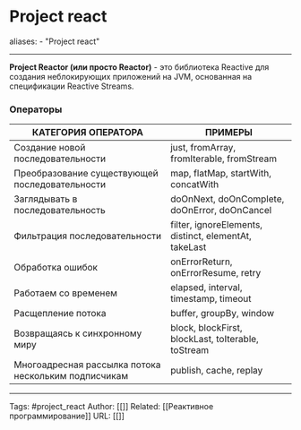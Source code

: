 # Project react

aliases: 
	- "Project react"

---
**Project Reactor (или просто Reactor)** - это библиотека Reactive для создания неблокирующих приложений на JVM, основанная на спецификации Reactive Streams.

### Операторы
| **КАТЕГОРИЯ ОПЕРАТОРА**                              | **ПРИМЕРЫ**                                           |
| ---------------------------------------------------- | ----------------------------------------------------- |
| Создание новой последовательности                    | just, fromArray, fromIterable, fromStream             |
| Преобразование существующей последовательности       | map, flatMap, startWith, concatWith                   |
| Заглядывать в последовательность                     | doOnNext, doOnComplete, doOnError, doOnCancel         |
| Фильтрация последовательности                        | filter, ignoreElements, distinct, elementAt, takeLast |
| Обработка ошибок                                     | onErrorReturn, onErrorResume, retry                   |
| Работаем со временем                                 | elapsed, interval, timestamp, timeout                 |
| Расщепление потока                                   | buffer, groupBy, window                               |
| Возвращаясь к синхронному миру                       | block, blockFirst, blockLast, toIterable, toStream    |
| Многоадресная рассылка потока нескольким подписчикам | publish, cache, replay                                |

---
Tags: #project_react
Author: [[]]
Related: [[Реактивное программирование]]
URL: [[]]